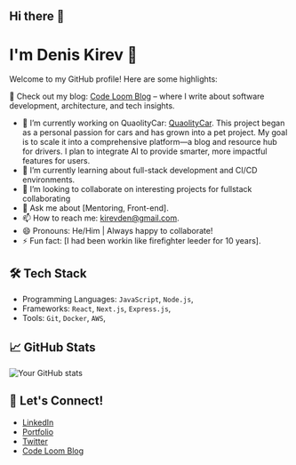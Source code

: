## Hi there 👋

# I'm Denis Kirev 👋

Welcome to my GitHub profile! Here are some highlights:

📝 Check out my blog: [Code Loom Blog](https://code-loom-blog-io.vercel.app) – where I write about software development, architecture, and tech insights.

- 🔭 I’m currently working on QuaolityCar: [QuaolityCar](https://quaolity-car.vercel.app).
  This project began as a personal passion for cars and has grown into a pet project. My goal is to scale it into a comprehensive platform—a blog   and resource hub for drivers. I plan to integrate AI to provide smarter, more impactful features for users.
- 🌱 I’m currently learning about full-stack development and CI/CD environments.
- 👯 I’m looking to collaborate on interesting projects for fullstack collaborating
- 💬 Ask me about [Mentoring, Front-end].
- 📫 How to reach me: [kirevden@gmail.com](mailto:kirevden@gmail.com).
- 😄 Pronouns: He/Him | Always happy to collaborate!
- ⚡ Fun fact: [I had been workin like firefighter leeder for 10 years].

## 🛠 Tech Stack
- Programming Languages: `JavaScript`, `Node.js`, 
- Frameworks: `React`, `Next.js`, `Express.js`,
- Tools: `Git`, `Docker`, `AWS`, 

## 📈 GitHub Stats
![Your GitHub stats](https://github-readme-stats.vercel.app/api?username=Den-web&show_icons=true&theme=radical)

## 🔗 Let's Connect!
- [LinkedIn](https://www.linkedin.com/in/denis-js-kirev-404291b3)
- [Portfolio](https://den-web.github.io)
- [Twitter](https://x.com/kirevden)
- [Code Loom Blog](https://code-loom-blog-io.vercel.app)
